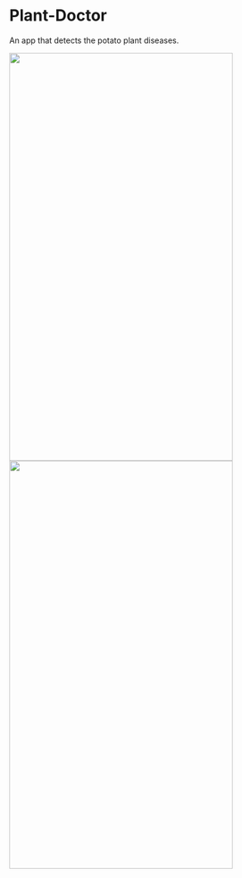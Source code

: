 # Plant-Doctor
An app that detects the potato plant diseases.

<img src="https://user-images.githubusercontent.com/75268931/119706738-fa05c580-be77-11eb-9da7-9d8c3d472ae2.jpg" width=400 height=730>
<br>
<img src="https://user-images.githubusercontent.com/75268931/119706740-fa9e5c00-be77-11eb-9e04-efe4094a7a58.jpg" width=400 height=730>

